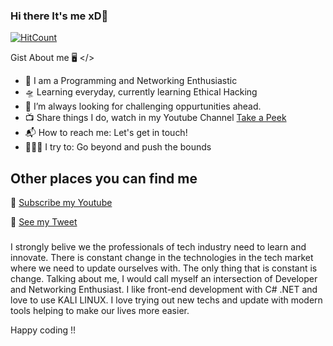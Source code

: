 ### Hi there It's me xD👋

[![HitCount](http://hits.dwyl.com/nirajxhrestha/nirajxhrestha.svg)](http://hits.dwyl.com/nirajxhrestha/nirajxhrestha)

Gist About me 🖥️ </>

- 🎤 I am a Programming and Networking Enthusiastic
- 🛸 Learning everyday, currently learning Ethical Hacking
- 🌋 I’m always looking for challenging oppurtunities ahead.
- 📺 Share things I do, watch in my Youtube Channel [Take a Peek](https://www.youtube.com/channel/UCmMZHe5L3Q70UNv0cjuCE5Q?sub_confirmation=1)
- 📬 How to reach me: Let's get in touch!
- 🧗🏾‍♀️ I try to: Go beyond and push the bounds

## Other places you can find me

🎥 [Subscribe my Youtube](https://www.youtube.com/channel/UCmMZHe5L3Q70UNv0cjuCE5Q?sub_confirmation=1)

🐣 [See my Tweet]()

###

I strongly belive we the professionals of tech industry need to learn and innovate. There is constant change in the technologies in the tech market where we need to update ourselves with. The only thing that is constant is change. Talking about me, I would call myself an intersection of Developer and Networking Enthusiast. I like front-end development with C# .NET and love to use KALI LINUX. I love trying out new techs and update with modern tools helping to make our lives more easier.

Happy coding !!
